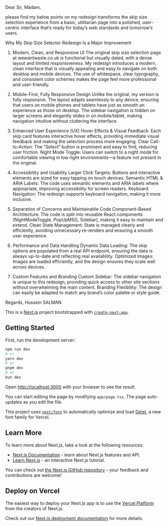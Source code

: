 Dear Sir, Madam,

please find my below points on my redesign transforms the skip size selection experience from a basic, utilitarian page into a polished, user-centric interface that’s ready for today’s web standards and tomorrow’s users.

Why My Skip Size Selector Redesign Is a Major Improvement

1. Modern, Clean, and Responsive UI
The original skip size selection page at wewantwaste.co.uk is functional but visually dated, with a dense layout and limited responsiveness. My redesign introduces a modern, clean interface that is visually appealing and easy to navigate on both desktop and mobile devices. The use of whitespace, clear typography, and consistent color schemes makes the page feel more professional and user-friendly.

2. Mobile-First, Fully Responsive Design
Unlike the original, my version is fully responsive. The layout adapts seamlessly to any device, ensuring that users on mobile phones and tablets have just as smooth an experience as those on desktop. The sidebar navigation is hidden on larger screens and elegantly slides in on mobile/tablet, making navigation intuitive without cluttering the interface.

3. Enhanced User Experience (UX)
Hover Effects & Visual Feedback: Each skip card features interactive hover effects, providing immediate visual feedback and making the selection process more engaging.
Clear Call-to-Action: The “Select” button is prominent and easy to find, reducing user friction.
Night Mode Toggle: Users can switch to a night mode for comfortable viewing in low-light environments—a feature not present in the original.

4. Accessibility and Usability
Larger Click Targets: Buttons and interactive elements are sized for easy tapping on touch devices.
Semantic HTML & ARIA Labels: The code uses semantic elements and ARIA labels where appropriate, improving accessibility for screen readers.
Keyboard Navigation: The redesign supports keyboard navigation, making it more inclusive.

5. Separation of Concerns and Maintainable Code
Component-Based Architecture: The code is split into reusable React components (NightModeToggle, PopUpMSG, Sidebar), making it easy to maintain and extend.
Clean State Management: State is managed clearly and efficiently, avoiding unnecessary re-renders and ensuring a smooth user experience.

6. Performance and Data Handling
Dynamic Data Loading: The skip options are populated from a real API endpoint, ensuring the data is always up-to-date and reflecting real availability.
Optimized Images: Images are loaded efficiently, and the design ensures they scale well across devices.

7. Custom Features and Branding
Custom Sidebar: The sidebar navigation is unique to this redesign, providing quick access to other site sections without overwhelming the main content.
Branding Flexibility: The design can easily be adapted to match any brand’s color palette or style guide.


Regards,
Hussein SALMAN




This is a [Next.js](https://nextjs.org) project bootstrapped with [`create-next-app`](https://nextjs.org/docs/app/api-reference/cli/create-next-app).

## Getting Started

First, run the development server:

```bash
npm run dev
# or
yarn dev
# or
pnpm dev
# or
bun dev
```

Open [http://localhost:3000](http://localhost:3000) with your browser to see the result.

You can start editing the page by modifying `app/page.tsx`. The page auto-updates as you edit the file.

This project uses [`next/font`](https://nextjs.org/docs/app/building-your-application/optimizing/fonts) to automatically optimize and load [Geist](https://vercel.com/font), a new font family for Vercel.

## Learn More

To learn more about Next.js, take a look at the following resources:

- [Next.js Documentation](https://nextjs.org/docs) - learn about Next.js features and API.
- [Learn Next.js](https://nextjs.org/learn) - an interactive Next.js tutorial.

You can check out [the Next.js GitHub repository](https://github.com/vercel/next.js) - your feedback and contributions are welcome!

## Deploy on Vercel

The easiest way to deploy your Next.js app is to use the [Vercel Platform](https://vercel.com/new?utm_medium=default-template&filter=next.js&utm_source=create-next-app&utm_campaign=create-next-app-readme) from the creators of Next.js.

Check out our [Next.js deployment documentation](https://nextjs.org/docs/app/building-your-application/deploying) for more details.
